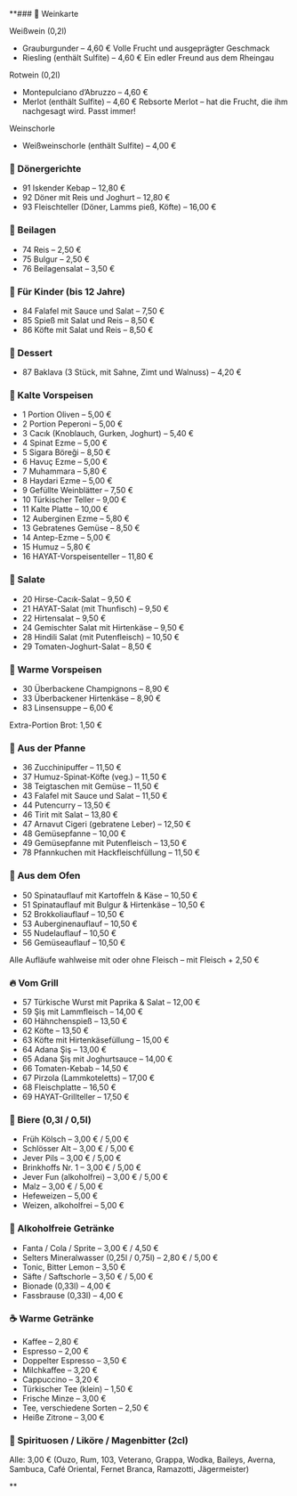**### 🥂 Weinkarte

Weißwein (0,2l)

* Grauburgunder – 4,60 €
  Volle Frucht und ausgeprägter Geschmack
* Riesling (enthält Sulfite) – 4,60 €
  Ein edler Freund aus dem Rheingau

Rotwein (0,2l)

* Montepulciano d’Abruzzo – 4,60 €
* Merlot (enthält Sulfite) – 4,60 €
  Rebsorte Merlot – hat die Frucht, die ihm nachgesagt wird. Passt immer!

Weinschorle

* Weißweinschorle (enthält Sulfite) – 4,00 €

### 🥙 Dönergerichte

* 91 Iskender Kebap – 12,80 €
* 92 Döner mit Reis und Joghurt – 12,80 €
* 93 Fleischteller (Döner, Lamms pieß, Köfte) – 16,00 €

### 🍚 Beilagen

* 74 Reis – 2,50 €
* 75 Bulgur – 2,50 €
* 76 Beilagensalat – 3,50 €

### 👶 Für Kinder (bis 12 Jahre)

* 84 Falafel mit Sauce und Salat – 7,50 €
* 85 Spieß mit Salat und Reis – 8,50 €
* 86 Köfte mit Salat und Reis – 8,50 €

### 🍰 Dessert

* 87 Baklava (3 Stück, mit Sahne, Zimt und Walnuss) – 4,20 €

### 🧆 Kalte Vorspeisen

* 1 Portion Oliven – 5,00 €
* 2 Portion Peperoni – 5,00 €
* 3 Cacık (Knoblauch, Gurken, Joghurt) – 5,40 €
* 4 Spinat Ezme – 5,00 €
* 5 Sigara Böreği – 8,50 €
* 6 Havuç Ezme – 5,00 €
* 7 Muhammara – 5,80 €
* 8 Haydari Ezme – 5,00 €
* 9 Gefüllte Weinblätter – 7,50 €
* 10 Türkischer Teller – 9,00 €
* 11 Kalte Platte – 10,00 €
* 12 Auberginen Ezme – 5,80 €
* 13 Gebratenes Gemüse – 8,50 €
* 14 Antep-Ezme – 5,00 €
* 15 Humuz – 5,80 €
* 16 HAYAT-Vorspeisenteller – 11,80 €

### 🥗 Salate

* 20 Hirse-Cacık-Salat – 9,50 €
* 21 HAYAT-Salat (mit Thunfisch) – 9,50 €
* 22 Hirtensalat – 9,50 €
* 24 Gemischter Salat mit Hirtenkäse – 9,50 €
* 28 Hindili Salat (mit Putenfleisch) – 10,50 €
* 29 Tomaten-Joghurt-Salat – 8,50 €

### 🍲 Warme Vorspeisen

* 30 Überbackene Champignons – 8,90 €
* 33 Überbackener Hirtenkäse – 8,90 €
* 83 Linsensuppe – 6,00 €

Extra-Portion Brot: 1,50 €

### 🍳 Aus der Pfanne

* 36 Zucchinipuffer – 11,50 €
* 37 Humuz-Spinat-Köfte (veg.) – 11,50 €
* 38 Teigtaschen mit Gemüse – 11,50 €
* 43 Falafel mit Sauce und Salat – 11,50 €
* 44 Putencurry – 13,50 €
* 46 Tirit mit Salat – 13,80 €
* 47 Arnavut Cigeri (gebratene Leber) – 12,50 €
* 48 Gemüsepfanne – 10,00 €
* 49 Gemüsepfanne mit Putenfleisch – 13,50 €
* 78 Pfannkuchen mit Hackfleischfüllung – 11,50 €

### 🍝 Aus dem Ofen

* 50 Spinatauflauf mit Kartoffeln & Käse – 10,50 €
* 51 Spinatauflauf mit Bulgur & Hirtenkäse – 10,50 €
* 52 Brokkoliauflauf – 10,50 €
* 53 Auberginenauflauf – 10,50 €
* 55 Nudelauflauf – 10,50 €
* 56 Gemüseauflauf – 10,50 €

Alle Aufläufe wahlweise mit oder ohne Fleisch – mit Fleisch + 2,50 €

### 🔥 Vom Grill

* 57 Türkische Wurst mit Paprika & Salat – 12,00 €
* 59 Şiş mit Lammfleisch – 14,00 €
* 60 Hähnchenspieß – 13,50 €
* 62 Köfte – 13,50 €
* 63 Köfte mit Hirtenkäsefüllung – 15,00 €
* 64 Adana Şiş – 13,00 €
* 65 Adana Şiş mit Joghurtsauce – 14,00 €
* 66 Tomaten-Kebab – 14,50 €
* 67 Pirzola (Lammkoteletts) – 17,00 €
* 68 Fleischplatte – 16,50 €
* 69 HAYAT-Grillteller – 17,50 €

### 🍺 Biere (0,3l / 0,5l)

* Früh Kölsch – 3,00 € / 5,00 €
* Schlösser Alt – 3,00 € / 5,00 €
* Jever Pils – 3,00 € / 5,00 €
* Brinkhoffs Nr. 1 – 3,00 € / 5,00 €
* Jever Fun (alkoholfrei) – 3,00 € / 5,00 €
* Malz – 3,00 € / 5,00 €
* Hefeweizen – 5,00 €
* Weizen, alkoholfrei – 5,00 €

### 🧃 Alkoholfreie Getränke

* Fanta / Cola / Sprite – 3,00 € / 4,50 €
* Selters Mineralwasser (0,25l / 0,75l) – 2,80 € / 5,00 €
* Tonic, Bitter Lemon – 3,50 €
* Säfte / Saftschorle – 3,50 € / 5,00 €
* Bionade (0,33l) – 4,00 €
* Fassbrause (0,33l) – 4,00 €

### ☕️ Warme Getränke

* Kaffee – 2,80 €
* Espresso – 2,00 €
* Doppelter Espresso – 3,50 €
* Milchkaffee – 3,20 €
* Cappuccino – 3,20 €
* Türkischer Tee (klein) – 1,50 €
* Frische Minze – 3,00 €
* Tee, verschiedene Sorten – 2,50 €
* Heiße Zitrone – 3,00 €

### 🥃 Spirituosen / Liköre / Magenbitter (2cl)

Alle: 3,00 €
(Ouzo, Rum, 103, Veterano, Grappa, Wodka, Baileys, Averna, Sambuca, Café Oriental, Fernet Branca, Ramazotti, Jägermeister)

**
